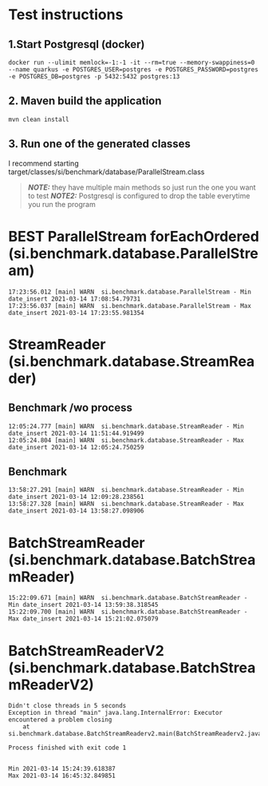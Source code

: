 # Test instructions

## 1.Start Postgresql (docker)

```shell script
docker run --ulimit memlock=-1:-1 -it --rm=true --memory-swappiness=0 --name quarkus -e POSTGRES_USER=postgres -e POSTGRES_PASSWORD=postgres -e POSTGRES_DB=postgres -p 5432:5432 postgres:13
```

## 2. Maven build the application

```shell script
mvn clean install
```

## 3. Run one of the generated classes

I recommend starting target/classes/si/benchmark/database/ParallelStream.class
> **_NOTE:_** they have multiple main methods so just run the one you want to test
> **_NOTE2:_** Postgresql is configured to drop the table everytime you run the program

# BEST ParallelStream forEachOrdered (si.benchmark.database.ParallelStream)

```shell script
17:23:56.012 [main] WARN  si.benchmark.database.ParallelStream - Min date_insert 2021-03-14 17:08:54.79731
17:23:56.037 [main] WARN  si.benchmark.database.ParallelStream - Max date_insert 2021-03-14 17:23:55.981354
```

# StreamReader (si.benchmark.database.StreamReader)

## Benchmark /wo process

```shell script
12:05:24.777 [main] WARN  si.benchmark.database.StreamReader - Min date_insert 2021-03-14 11:51:44.919499
12:05:24.804 [main] WARN  si.benchmark.database.StreamReader - Max date_insert 2021-03-14 12:05:24.750259
```

## Benchmark

```shell script
13:58:27.291 [main] WARN  si.benchmark.database.StreamReader - Min date_insert 2021-03-14 12:09:28.238561
13:58:27.328 [main] WARN  si.benchmark.database.StreamReader - Max date_insert 2021-03-14 13:58:27.098906
```

# BatchStreamReader (si.benchmark.database.BatchStreamReader)
```shell script
15:22:09.671 [main] WARN  si.benchmark.database.BatchStreamReader - Min date_insert 2021-03-14 13:59:38.318545
15:22:09.700 [main] WARN  si.benchmark.database.BatchStreamReader - Max date_insert 2021-03-14 15:21:02.075079
```

# BatchStreamReaderV2 (si.benchmark.database.BatchStreamReaderV2)
```shell script
Didn't close threads in 5 seconds
Exception in thread "main" java.lang.InternalError: Executor encountered a problem closing
	at si.benchmark.database.BatchStreamReaderv2.main(BatchStreamReaderv2.java:46)

Process finished with exit code 1


Min 2021-03-14 15:24:39.618387
Max 2021-03-14 16:45:32.849851
```